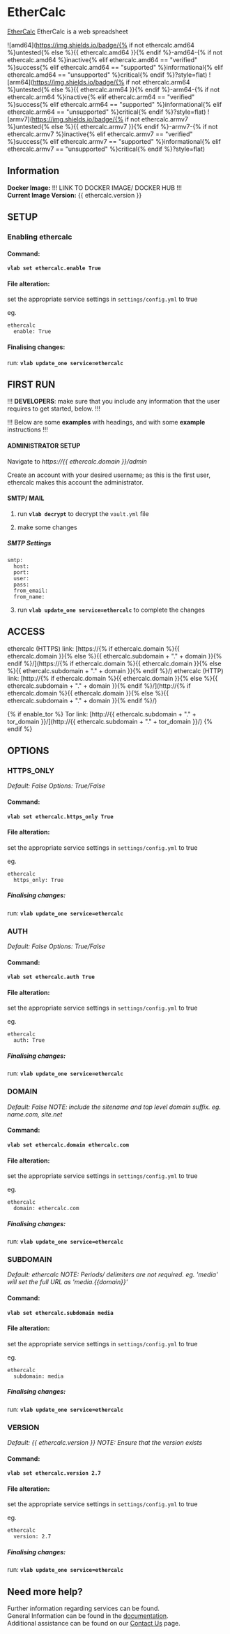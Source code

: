 # EtherCalc

[EtherCalc](https://ethercalc.net) EtherCalc is a web spreadsheet

![amd64](https://img.shields.io/badge/{% if not ethercalc.amd64 %}untested{% else %}{{ ethercalc.amd64 }}{% endif %}-amd64-{% if not ethercalc.amd64 %}inactive{% elif ethercalc.amd64 == "verified" %}success{% elif ethercalc.amd64 == "supported" %}informational{% elif ethercalc.amd64 == "unsupported" %}critical{% endif %}?style=flat)
![arm64](https://img.shields.io/badge/{% if not ethercalc.arm64 %}untested{% else %}{{ ethercalc.arm64 }}{% endif %}-arm64-{% if not ethercalc.arm64 %}inactive{% elif ethercalc.arm64 == "verified" %}success{% elif ethercalc.arm64 == "supported" %}informational{% elif ethercalc.arm64 == "unsupported" %}critical{% endif %}?style=flat)
![armv7](https://img.shields.io/badge/{% if not ethercalc.armv7 %}untested{% else %}{{ ethercalc.armv7 }}{% endif %}-armv7-{% if not ethercalc.armv7 %}inactive{% elif ethercalc.armv7 == "verified" %}success{% elif ethercalc.armv7 == "supported" %}informational{% elif ethercalc.armv7 == "unsupported" %}critical{% endif %}?style=flat)

## Information


**Docker Image:** !!! LINK TO DOCKER IMAGE/ DOCKER HUB !!!  
**Current Image Version:** {{ ethercalc.version }}

## SETUP

### Enabling ethercalc

#### Command:

**`vlab set ethercalc.enable True`**

#### File alteration:

set the appropriate service settings in `settings/config.yml` to true

eg.
```
ethercalc
  enable: True
```

#### Finalising changes:

run: **`vlab update_one service=ethercalc`**

## FIRST RUN

!!! **DEVELOPERS**: make sure that you include any information that the user requires to get started, below. !!!

!!! Below are some **examples** with headings, and with some **example** instructions !!!

#### ADMINISTRATOR SETUP

Navigate to *https://{{ ethercalc.domain }}/admin*

Create an account with your desired username; as this is the first user, ethercalc makes this account the administrator.

#### SMTP/ MAIL

1. run **`vlab decrypt`** to decrypt the `vault.yml` file

2. make some changes


##### SMTP Settings
```
smtp:
  host:
  port:
  user:
  pass:
  from_email:
  from_name:
```

3. run **`vlab update_one service=ethercalc`** to complete the changes


## ACCESS

ethercalc (HTTPS) link: [https://{% if ethercalc.domain %}{{ ethercalc.domain }}{% else %}{{ ethercalc.subdomain + "." + domain }}{% endif %}/](https://{% if ethercalc.domain %}{{ ethercalc.domain }}{% else %}{{ ethercalc.subdomain + "." + domain }}{% endif %}/)
ethercalc (HTTP) link: [http://{% if ethercalc.domain %}{{ ethercalc.domain }}{% else %}{{ ethercalc.subdomain + "." + domain }}{% endif %}/](http://{% if ethercalc.domain %}{{ ethercalc.domain }}{% else %}{{ ethercalc.subdomain + "." + domain }}{% endif %}/)

{% if enable_tor %}
Tor link: [http://{{ ethercalc.subdomain + "." + tor_domain }}/](http://{{ ethercalc.subdomain + "." + tor_domain }}/)
{% endif %}

## OPTIONS

### HTTPS_ONLY
*Default: False*
*Options: True/False*

#### Command:

**`vlab set ethercalc.https_only True`**

#### File alteration:

set the appropriate service settings in `settings/config.yml` to true

eg.
```
ethercalc
  https_only: True
```

##### Finalising changes:

run: **`vlab update_one service=ethercalc`**

### AUTH
*Default: False*
*Options: True/False*

#### Command:

**`vlab set ethercalc.auth True`**

#### File alteration:

set the appropriate service settings in `settings/config.yml` to true

eg.
```
ethercalc
  auth: True
```

##### Finalising changes:

run: **`vlab update_one service=ethercalc`**

### DOMAIN
*Default: False*
*NOTE: include the sitename and top level domain suffix. eg. name.com, site.net*

#### Command:

**`vlab set ethercalc.domain ethercalc.com`**

#### File alteration:

set the appropriate service settings in `settings/config.yml` to true

eg.
```
ethercalc
  domain: ethercalc.com
```

##### Finalising changes:

run: **`vlab update_one service=ethercalc`**

### SUBDOMAIN
*Default: ethercalc*
*NOTE: Periods/ delimiters are not required. eg. 'media' will set the full URL as 'media.{{domain}}'*

#### Command:

**`vlab set ethercalc.subdomain media`**

#### File alteration:

set the appropriate service settings in `settings/config.yml` to true

eg.
```
ethercalc
  subdomain: media
```

##### Finalising changes:

run: **`vlab update_one service=ethercalc`**

### VERSION
*Default: {{  ethercalc.version  }}*
*NOTE: Ensure that the version exists*

#### Command:

**`vlab set ethercalc.version 2.7`**

#### File alteration:

set the appropriate service settings in `settings/config.yml` to true

eg.
```
ethercalc
  version: 2.7
```

##### Finalising changes:

run: **`vlab update_one service=ethercalc`**

## Need more help?
Further information regarding services can be found. \
General Information can be found in the [documentation](https://docs.vivumlab.com). \
Additional assistance can be found on our [Contact Us](https://docs.vivumlab.com/Contact-us) page.
